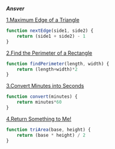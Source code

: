 ***Ansver***

[1.Maximum Edge of a Triangle](https://edabit.com/challenge/nhXofMMyrowMyr9Nv)

```js
function nextEdge(side1, side2) {
	return (side1 + side2) - 1
}


```

[2.Find the Perimeter of a Rectangle](https://edabit.com/challenge/XnJ24rWW7iJkNrtsh)

```js
function findPerimeter(length, width) {
	return (length+width)*2
}


```

[3.Convert Minutes into Seconds](https://edabit.com/challenge/8q54MKnRrm89pSLmW)

```js
function convert(minutes) {
	return minutes*60
}


```

[4.Return Something to Me!](https://edabit.com/challenge/MvZK536X7fyrWH8Qc)

```js
function triArea(base, height) {
	return (base * height) / 2
}


```
